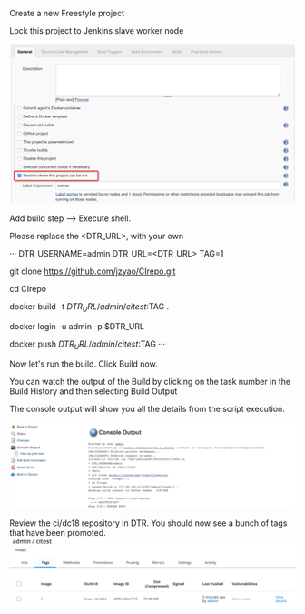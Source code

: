 
Create a new Freestyle project

Lock this project to Jenkins slave worker node

![free](/jenkins/images/free.jpg?raw=true "lock")


Add build step --> Execute shell. 

Please replace the <DTR_URL>, <password> with your own


···
DTR_USERNAME=admin
DTR_URL=<DTR_URL>
TAG=1

git clone https://github.com/jzyao/CIrepo.git

cd CIrepo

docker build -t $DTR_URL/admin/citest:$TAG .

docker login -u admin -p <password> $DTR_URL

docker push $DTR_URL/admin/citest:$TAG
···

Now let's run the build. Click Build now. 

You can watch the output of the Build by clicking on the task number in the Build History and then selecting Build Output 


The console output will show you all the details from the script execution. 

![consoleout](/jenkins/images/consoleout.jpg?raw=true "consoleout")


Review the ci/dc18 repository in DTR. You should now see a bunch of tags that have been promoted. 
![dtrresult](/jenkins/images/dtrresult.jpg?raw=true "dtrresult")

